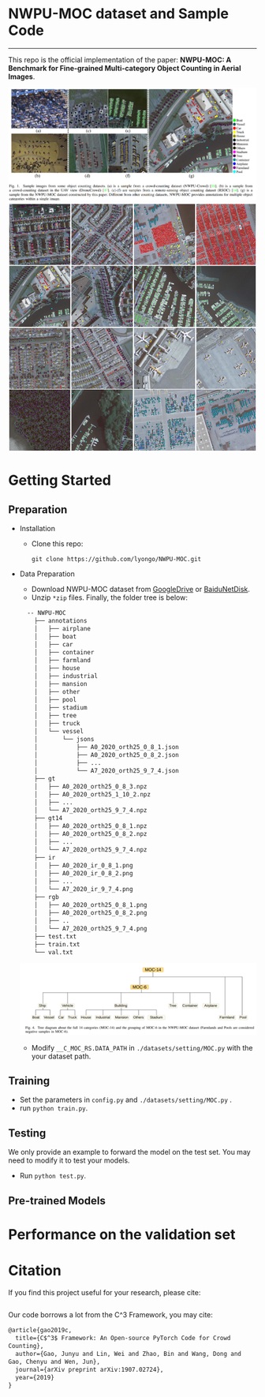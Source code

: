 # NWPU-MOC dataset and  Sample Code

---

This repo is the official implementation of the paper: **NWPU-MOC: A Benchmark for Fine-grained Multi-category Object Counting in Aerial Images**. 

![fig1](fig/fig1.png)
![fig2](fig/fig2.png)




# Getting Started

## Preparation

- Installation

  - Clone this repo:

    ```
    git clone https://github.com/lyongo/NWPU-MOC.git
    ```

- Data Preparation

  - Download NWPU-MOC dataset from [GoogleDrive](https://drive.google.com/file/d/1Sib7cGQHQStLMeJs-uHBskek3AEi3THB/view?usp=drive_link) or [BaiduNetDisk](https://pan.baidu.com/s/1ks1sqKw470n9cAIBOfhGZg?pwd=nwpu ). 
  - Unzip ```*zip``` files. Finally, the folder tree is below:

  ```
    -- NWPU-MOC
      ├── annotations
      │   ├── airplane
      │   ├── boat
      │   ├── car
      │   ├── container
      │   ├── farmland
      │   ├── house
      │   ├── industrial
      │   ├── mansion
      │   ├── other
      │   ├── pool
      │   ├── stadium
      │   ├── tree
      │   ├── truck
      │   └── vessel
      │       └── jsons
      │           ├── A0_2020_orth25_0_8_1.json
      │           ├── A0_2020_orth25_0_8_2.json
      │           ├── ...
      │           └── A7_2020_orth25_9_7_4.json
      ├── gt
      │   ├── A0_2020_orth25_0_8_3.npz
      │   ├── A0_2020_orth25_1_10_2.npz
      │   ├── ...
      │   └── A7_2020_orth25_9_7_4.npz
      ├── gt14
      │   ├── A0_2020_orth25_0_8_1.npz
      │   ├── A0_2020_orth25_0_8_2.npz
      │   ├── ...
      │   └── A7_2020_orth25_9_7_4.npz
      ├── ir
      │   ├── A0_2020_ir_0_8_1.png
      │   ├── A0_2020_ir_0_8_2.png
      │   ├── ...
      │   └── A7_2020_ir_9_7_4.png
      ├── rgb
      │   ├── A0_2020_orth25_0_8_1.png
      │   ├── A0_2020_orth25_0_8_2.png
      │   ├── ..
      │   └── A7_2020_orth25_9_7_4.png
      ├── test.txt
      ├── train.txt
      └── val.txt
  ```

  

  ![fig3](fig/fig3.png)

  

  - Modify ```__C_MOC_RS.DATA_PATH``` in ```./datasets/setting/MOC.py``` with the your dataset path.


## Training

- Set the parameters in ```config.py``` and ```./datasets/setting/MOC.py``` .
- run ```python train.py```.

## Testing

We only provide an example to forward the model on the test set. You may need to modify it to test your models.

- Run ```python test.py```. 

## Pre-trained Models



# Performance on the validation set



# Citation

If you find this project useful for your research, please cite:

```

```

Our code borrows a lot from the C^3 Framework, you may cite:

```
@article{gao2019c,
  title={C$^3$ Framework: An Open-source PyTorch Code for Crowd Counting},
  author={Gao, Junyu and Lin, Wei and Zhao, Bin and Wang, Dong and Gao, Chenyu and Wen, Jun},
  journal={arXiv preprint arXiv:1907.02724},
  year={2019}
}
```